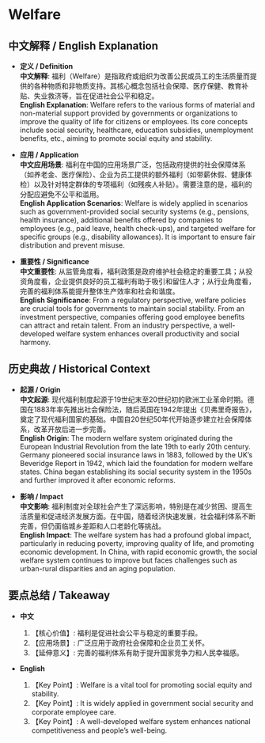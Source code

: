 # Welfare

## 中文解释 / English Explanation

* **定义 / Definition**  
  **中文解释**: 福利（Welfare）是指政府或组织为改善公民或员工的生活质量而提供的各种物质和非物质支持。其核心概念包括社会保障、医疗保健、教育补贴、失业救济等，旨在促进社会公平和稳定。  
  **English Explanation**: Welfare refers to the various forms of material and non-material support provided by governments or organizations to improve the quality of life for citizens or employees. Its core concepts include social security, healthcare, education subsidies, unemployment benefits, etc., aiming to promote social equity and stability.

* **应用 / Application**  
  **中文应用场景**: 福利在中国的应用场景广泛，包括政府提供的社会保障体系（如养老金、医疗保险）、企业为员工提供的额外福利（如带薪休假、健康体检）以及针对特定群体的专项福利（如残疾人补贴）。需要注意的是，福利的分配应避免不公平和滥用。  
  **English Application Scenarios**: Welfare is widely applied in scenarios such as government-provided social security systems (e.g., pensions, health insurance), additional benefits offered by companies to employees (e.g., paid leave, health check-ups), and targeted welfare for specific groups (e.g., disability allowances). It is important to ensure fair distribution and prevent misuse.

* **重要性 / Significance**  
  **中文重要性**: 从监管角度看，福利政策是政府维护社会稳定的重要工具；从投资角度看，企业提供良好的员工福利有助于吸引和留住人才；从行业角度看，完善的福利体系能提升整体生产效率和社会和谐度。  
  **English Significance**: From a regulatory perspective, welfare policies are crucial tools for governments to maintain social stability. From an investment perspective, companies offering good employee benefits can attract and retain talent. From an industry perspective, a well-developed welfare system enhances overall productivity and social harmony.

## 历史典故 / Historical Context

* **起源 / Origin**  
  **中文起源**: 现代福利制度起源于19世纪末至20世纪初的欧洲工业革命时期。德国在1883年率先推出社会保险法，随后英国在1942年提出《贝弗里奇报告》，奠定了现代福利国家的基础。中国自20世纪50年代开始逐步建立社会保障体系，改革开放后进一步完善。  
  **English Origin**: The modern welfare system originated during the European Industrial Revolution from the late 19th to early 20th century. Germany pioneered social insurance laws in 1883, followed by the UK’s Beveridge Report in 1942, which laid the foundation for modern welfare states. China began establishing its social security system in the 1950s and further improved it after economic reforms.

* **影响 / Impact**  
  **中文影响**: 福利制度对全球社会产生了深远影响，特别是在减少贫困、提高生活质量和促进经济发展方面。在中国，随着经济快速发展，社会福利体系不断完善，但仍面临城乡差距和人口老龄化等挑战。  
  **English Impact**: The welfare system has had a profound global impact, particularly in reducing poverty, improving quality of life, and promoting economic development. In China, with rapid economic growth, the social welfare system continues to improve but faces challenges such as urban-rural disparities and an aging population.

## 要点总结 / Takeaway

* **中文**  
  1. 【核心价值】:  福利是促进社会公平与稳定的重要手段。
  2. 【应用场景】:  广泛应用于政府社会保障和企业员工关怀。
  3. 【延伸意义】:  完善的福利体系有助于提升国家竞争力和人民幸福感。

* **English**  
  1. 【Key Point】: Welfare is a vital tool for promoting social equity and stability.
  2. 【Key Point】: It is widely applied in government social security and corporate employee care.
  3. 【Key Point】: A well-developed welfare system enhances national competitiveness and people’s well-being.